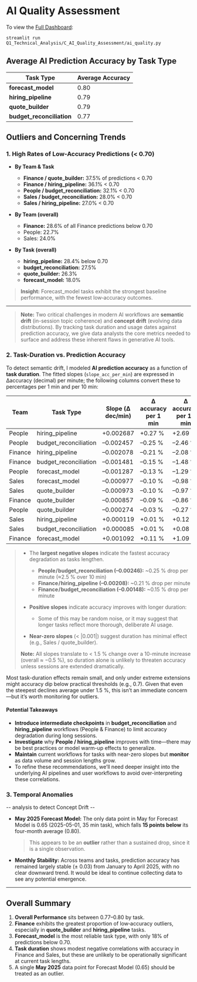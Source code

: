 # AI Quality Assessment

To view the [Full Dashboard](ai_quality.py):
```
streamlit run Q1_Technical_Analysis/C_AI_Quality_Assessment/ai_quality.py
```

## Average AI Prediction Accuracy by Task Type

| Task Type               | Average Accuracy |
|-------------------------|------------------|
| **forecast_model**      | 0.80             |
| **hiring_pipeline**     | 0.79             |
| **quote_builder**       | 0.79             |
| **budget_reconciliation** | 0.77           |

## Outliers and Concerning Trends

### 1. High Rates of Low-Accuracy Predictions (< 0.70)

- **By Team & Task**  
  - **Finance / quote_builder:** 37.5% of predictions < 0.70 
  - **Finance / hiring_pipeline:** 36.1% < 0.70 
  - **People / budget_reconciliation:** 32.1% < 0.70  
  - **Sales / budget_reconciliation:** 28.0% < 0.70
  - **Sales / hiring_pipeline:** 27.0% < 0.70 

- **By Team (overall)** 
  - **Finance:** 28.6% of all Finance predictions below 0.70 
  - People: 22.7% 
  - Sales: 24.0%  

- **By Task (overall)** 
  - **hiring_pipeline:** 28.4% below 0.70
  - **budget_reconciliation:** 27.5% 
  - **quote_builder:** 26.3%
  - **forecast_model:** 18.0% 

> **Insight:** Forecast_model tasks exhibit the strongest baseline performance, with the fewest low‐accuracy outcomes.

---

> **Note:** Two critical challenges in modern AI workflows are **semantic drift** (in-session topic coherence) and **concept drift** (evolving data distributions). By tracking task duration and usage dates against prediction accuracy, we give data analysts the core metrics needed to surface and address these inherent flaws in generative AI tools.


### 2. Task-Duration vs. Prediction Accuracy

To detect semantic drift, I modeled **AI prediction accuracy** as a function of **task duration**. The fitted slopes (`slope_acc_per_min`) are expressed in Δaccuracy (decimal) per minute; the following columns convert these to percentages per 1 min and per 10 min:


| Team     | Task Type               | Slope (Δ dec/min) | Δ accuracy per 1 min | Δ accuracy per 10 min |
|----------|-------------------------|-------------------|----------------------|-----------------------|
| People   | hiring_pipeline         | +0.002687         | +0.27 %              | +2.69 %               |
| People   | budget_reconciliation   | –0.002457         | –0.25 %              | –2.46 %               |
| Finance  | hiring_pipeline         | –0.002078         | –0.21 %              | –2.08 %               |
| Finance  | budget_reconciliation   | –0.001481         | –0.15 %              | –1.48 %               |
| People   | forecast_model          | –0.001287         | –0.13 %              | –1.29 %               |
| Sales    | forecast_model          | –0.000977         | –0.10 %              | –0.98 %               |
| Sales    | quote_builder           | –0.000973         | –0.10 %              | –0.97 %               |
| Finance  | quote_builder           | –0.000857         | –0.09 %              | –0.86 %               |
| People   | quote_builder           | –0.000274         | –0.03 %              | –0.27 %               |
| Sales    | hiring_pipeline         | +0.000119         | +0.01 %              | +0.12 %               |
| Sales    | budget_reconciliation   | +0.000085         | +0.01 %              | +0.08 %               |
| Finance  | forecast_model          | +0.001092         | +0.11 %              | +1.09 %               |

> - The **largest negative slopes** indicate the fastest accuracy degradation as tasks lengthen.
>   - **People / budget_reconciliation (–0.00246):** ~0.25 % drop per minute (≈2.5 % over 10 min) 
>   - **Finance / hiring_pipeline (–0.00208):** ~0.21 % drop per minute 
>   - **Finance / budget_reconciliation (–0.00148):** ~0.15 % drop per minute 
>
> - **Positive slopes** indicate accuracy improves with longer duration:
>   - Some of this may be random noise, or it may suggest that longer tasks reflect more thorough, deliberate AI usage.  
>
> - **Near-zero slopes** (< |0.001|) suggest duration has minimal effect (e.g., Sales / quote_builder).  
>
> **Note:** All slopes translate to < 1.5 % change over a 10-minute increase (overall ≈ −0.5 %), so duration alone is unlikely to threaten accuracy unless sessions are extended dramatically.

Most task-duration effects remain small, and only under extreme extensions might accuracy dip below practical thresholds (e.g., 0.7). Given that even the steepest declines average under 1.5 %, this isn’t an immediate concern—but it’s worth monitoring for outliers.

#### Potential Takeaways

- **Introduce intermediate checkpoints** in **budget_reconciliation** and **hiring_pipeline** workflows (People & Finance) to limit accuracy degradation during long sessions.
- **Investigate** why **People / hiring_pipeline** improves with time—there may be best practices or model warm-up effects to generalize.
- **Maintain** current workflows for tasks with near-zero slopes but **monitor** as data volume and session lengths grow.
- To refine these recommendations, we’ll need deeper insight into the underlying AI pipelines and user workflows to avoid over-interpreting these correlations.

### 3. Temporal Anomalies

-- analysis to detect Concept Drift --

- **May 2025 Forecast Model:** The only data point in May for Forecast Model is 0.65 (2025-05-01, 35 min task), which falls **15 points below** its four-month average (0.80). 
  > This appears to be an **outlier** rather than a sustained drop, since it is a single observation.

- **Monthly Stability:** Across teams and tasks, prediction accuracy has remained largely stable (± 0.03) from January to April 2025, with no clear downward trend. It would be ideal to continue collecting data to see any potential emergence.

---

## Overall Summary

1. **Overall Performance** sits between 0.77–0.80 by task.
2. **Finance** exhibits the greatest proportion of low‐accuracy outliers, especially in **quote_builder** and **hiring_pipeline** tasks. 
3. **Forecast_model** is the most reliable task type, with only 18% of predictions below 0.70.
4. **Task duration** shows modest negative correlations with accuracy in Finance and Sales, but these are unlikely to be operationally significant at current task lengths.
5. A single **May 2025** data point for Forecast Model (0.65) should be treated as an outlier.
